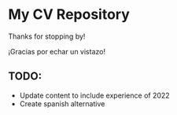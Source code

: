 # My CV Repository

Thanks for stopping by! 

¡Gracias por echar un vistazo!

## TODO:

- Update content to include experience of 2022
- Create spanish alternative
